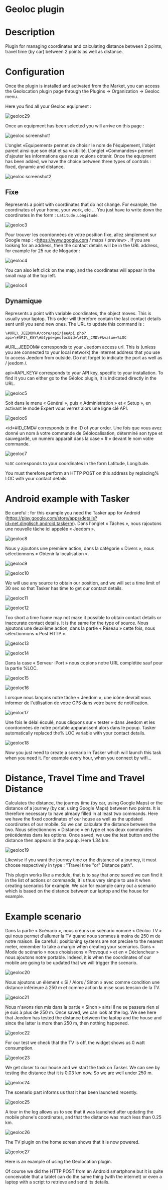 # Geoloc plugin

# Description

Plugin for managing coordinates and calculating distance between 2 points, travel time (by car) between 2 points as well as distance.

# Configuration

Once the plugin is installed and activated from the Market, you can access the Geolocation plugin page through the Plugins → Organization → Geoloc menu.


Here you find all your Geoloc equipment :

![geoloc29](../images/geoloc29.jpg)

Once an equipment has been selected you will arrive on this page :

![geoloc screenshot1](../images/geoloc_screenshot1.JPG)

L'onglet «Equipement» permet de choisir le nom de l'équipement, l'objet parent ainsi que son état et sa visibilité. L'onglet «Commandes» permet d'ajouter les informations que nous voulons obtenir. Once the equipment has been added, we have the choice between three types of controls : fixed, dynamic and distance.

![geoloc screenshot2](../images/geoloc_screenshot2.jpg)

## Fixe

Represents a point with coordinates that do not change. For example, the coordinates of your home, your work, etc ... You just have to write down the coordinates in the form : ``Latitude,Longitude``.

![geoloc3](../images/geoloc3.jpg)

Pour trouver les coordonnées de votre position fixe, allez simplement sur Google map : <https://www.google.com / maps / preview> . If you are looking for an address, then the contact details will be in the URL address, for example for 25 rue de Mogador :

![geoloc4](../images/geoloc4.jpg)

You can also left click on the map, and the coordinates will appear in the small map at the top left.

![geoloc4](../images/geoloc4.jpg)

## Dynamique

Represents a point with variable coordinates, the object moves. This is usually your laptop. This order will therefore contain the last contact details sent until you send new ones. The URL to update this command is :

``\#URL\_JEEDOM\#/core/api/jeeApi.php?api=\#API\_KEY\#&type=geoloc&id=\#ID\_CMD\#&value=%LOC``

\#URL\_JEEDOM\# corresponds to your Jeedom access url. This is (unless you are connected to your local network) the internet address that you use to access Jeedom from outside. Do not forget to indicate the port as well as / jeedom /.

api=\#API\_KEY\# corresponds to your API key, specific to your installation. To find it you can either go to the Géoloc plugin, it is indicated directly in the URL.

![geoloc5](../images/geoloc5.jpg)

Soit dans le menu « Général », puis « Administration » et « Setup », en activant le mode Expert vous verrez alors une ligne clé API.

![geoloc6](../images/geoloc6.jpg)

&lt;id=\#ID\_CMD\# corresponds to the ID of your order. Une fois que vous avez donné un nom à votre commande de Géolocalisation, déterminé son type et sauvegardé, un numéro apparaît dans la case « \# » devant le nom votre commande.

![geoloc7](../images/geoloc7.jpg)

``%LOC`` corresponds to your coordinates in the form Latitude, Longitude.

You must therefore perform an HTTP POST on this address by replacing% LOC with your contact details.

# Android example with Tasker

Be careful : for this example you need the Tasker app for Android
(<https://play.google.com/store/apps/details?id=net.dinglisch.android.taskerm>). Dans l'onglet « Tâches », nous rajoutons une nouvelle tâche ici appelée « Jeedom ».

![geoloc8](../images/geoloc8.jpg)

Nous y ajoutons une première action, dans la catégorie « Divers », nous sélectionnons « Obtenir la localisation ».

![geoloc9](../images/geoloc9.jpg)

![geoloc10](../images/geoloc10.jpg)

We will use any source to obtain our position, and we will set a time limit of 30 sec so that Tasker has
time to get our contact details.

![geoloc11](../images/geoloc11.jpg)

![geoloc12](../images/geoloc12.jpg)

Too short a time frame may not make it possible to obtain contact details or inaccurate contact details. It is the same for the type of source. Nous ajoutons une deuxième action, dans la partie « Réseau » cette fois, nous sélectionnons « Post HTTP ».

![geoloc13](../images/geoloc13.jpg)

![geoloc14](../images/geoloc14.jpg)

Dans la case « Serveur :Port » nous copions notre URL complétée sauf pour la partie %LOC.

![geoloc15](../images/geoloc15.jpg)

![geoloc16](../images/geoloc16.jpg)

Lorsque nous lançons notre tâche « Jeedom », une icône devrait vous informer de l'utilisation de votre GPS dans votre barre de notification.

![geoloc17](../images/geoloc17.jpg)

Une fois le délai écoulé, nous cliquons sur « tester » dans Jeedom et les coordonnées de notre portable apparaissent alors dans le popup. Tasker automatically replaced the% LOC variable with your contact details.

![geoloc18](../images/geoloc18.jpg)

Now you just need to create a scenario in Tasker which will launch this task when you need it. For example every hour, when you connect by wifi…

# Distance, Travel Time and Travel Distance

Calculates the distance, the journey time (by car, using Google Maps) or the distance of a journey (by car, using Google Maps) between two points. It is therefore necessary to have already filled in at least two commands. Here we have the fixed coordinates of our house as well as the updated coordinates of our mobile. So we can calculate the distance between the two. Nous sélectionnons « Distance » en type et nos deux commandes précédentes dans les options. Once saved, we use the test button and the distance then appears in the popup. Here 1.34 km.

![geoloc19](../images/geoloc19.jpg)

Likewise if you want the journey time or the distance of a journey, it
must choose respectively in type : "Travel time "or" Distance
path".

This plugin works like a module, that is to say that once saved we can find it in the list of actions or commands, it is thus very simple to use it when creating scenarios for example. We can for example carry out a scenario which is based on the distance between our laptop and the house for example.

# Example scenario

Dans la partie « Scénario », nous créons un scénario nommé « Géoloc TV » qui nous permet d'allumer la TV quand nous sommes à moins de 250 m de notre maison. Be careful : positioning systems are not precise to the nearest meter, remember to take a margin when creating your scenarios. Dans « Mode de scénario » nous choisissons « Provoqué » et en « Déclencheur » nous ajoutons notre portable. Indeed, it is when the coordinates of our mobile are going to be updated that we will trigger the scenario.

![geoloc20](../images/geoloc20.jpg)

Nous ajoutons un élément « Si / Alors / Sinon » avec comme condition une distance inférieure à 250 m et comme action la mise sous tension de la TV.

![geoloc21](../images/geoloc21.jpg)

Nous n'avons rien mis dans la partie « Sinon » ainsi il ne se passera rien si je suis à plus de 250 m. Once saved, we can look at the log. We see here that Jeedom has tested the distance between the laptop and the house and since the latter is more than 250 m, then nothing happened.

![geoloc22](../images/geoloc22.jpg)

For our test we check that the TV is off, the widget shows us 0 watt consumption.

![geoloc23](../images/geoloc23.jpg)

We get closer to our house and we start the task on Tasker. We can see by testing the distance that it is 0.03 km now. So we are well under 250 m.

![geoloc24](../images/geoloc24.jpg)

The scenario part informs us that it has been launched recently.

![geoloc25](../images/geoloc25.jpg)

A tour in the log allows us to see that it was launched after updating the mobile phone's coordinates, and that the distance was much less than 0.25 km.

![geoloc26](../images/geoloc26.jpg)

The TV plugin on the home screen shows that it is now powered.

![geoloc27](../images/geoloc27.jpg)

Here is an example of using the Geolocation plugin.

Of course we did the HTTP POST from an Android smartphone but it is quite conceivable that a tablet can do the same thing (with the internet) or even a laptop with a script to retrieve and send its details.
